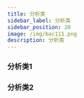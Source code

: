 ```yaml
---
title: 分析类
sidebar_label: 分析类
sidebar_position: 20
image: /img/bac111.png
description: 分析类
---
```


### 分析类1

### 分析类2
